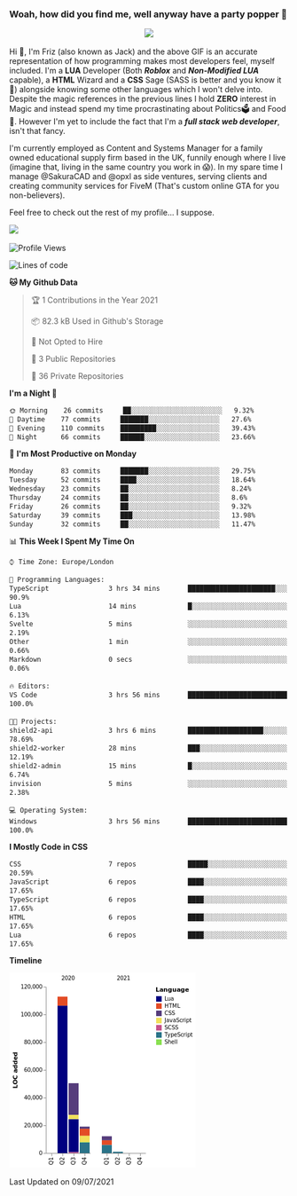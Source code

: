 ### Woah, how did you find me, well anyway have a party popper 🎉

<p align="center">
  <img  src="https://66.media.tumblr.com/d2766024a15e8c140bf20f314664eed2/d1615166bf58615c-d8/s400x600/aabc473a64edc43599d5345fd1e9e792d66ecc48.gifv">
</p>

Hi :wave:, I'm Friz (also known as Jack) and the above GIF is an accurate representation of how programming makes most developers feel, myself included. I'm a **LUA** Developer (Both ***Roblox*** and ***Non-Modified LUA*** capable), a **HTML** Wizard and a **CSS** Sage (SASS is better and you know it :pray:) alongside knowing some other languages which I won't delve into. Despite the magic references in the previous lines I hold **ZERO** interest in Magic and instead spend my time procrastinating about Politics🗳️ and Food🍔. However I'm yet to include the fact that I'm a ***full stack web developer***, isn't that fancy.

I'm currently employed as Content and Systems Manager for a family owned educational supply firm based in the UK, funnily enough where I live (imagine that, living in the same country you work in 😱). In my spare time I manage @SakuraCAD and @opxl as side ventures, serving clients and creating community services for FiveM (That's custom online GTA for you non-believers).

Feel free to check out the rest of my profile... I suppose.

<a href="https://github.com/anuraghazra/github-readme-stats">
  <img  src="https://github-readme-stats.vercel.app/api?username=JackOPXL&count_private=true&show_icons=true&theme=tokyonight" />
</a>



<!--START_SECTION:waka-->
![Profile Views](http://img.shields.io/badge/Profile%20Views-0-blue)

![Lines of code](https://img.shields.io/badge/From%20Hello%20World%20I%27ve%20Written-195571%20lines%20of%20code-blue)

**🐱 My Github Data** 

> 🏆 1 Contributions in the Year 2021
 > 
> 📦 82.3 kB Used in Github's Storage 
 > 
> 🚫 Not Opted to Hire
 > 
> 📜 3 Public Repositories 
 > 
> 🔑 36 Private Repositories  
 > 
**I'm a Night 🦉** 

```text
🌞 Morning    26 commits     ██░░░░░░░░░░░░░░░░░░░░░░░   9.32% 
🌆 Daytime    77 commits     ███████░░░░░░░░░░░░░░░░░░   27.6% 
🌃 Evening    110 commits    █████████░░░░░░░░░░░░░░░░   39.43% 
🌙 Night      66 commits     ██████░░░░░░░░░░░░░░░░░░░   23.66%

```
📅 **I'm Most Productive on Monday** 

```text
Monday       83 commits     ███████░░░░░░░░░░░░░░░░░░   29.75% 
Tuesday      52 commits     ████░░░░░░░░░░░░░░░░░░░░░   18.64% 
Wednesday    23 commits     ██░░░░░░░░░░░░░░░░░░░░░░░   8.24% 
Thursday     24 commits     ██░░░░░░░░░░░░░░░░░░░░░░░   8.6% 
Friday       26 commits     ██░░░░░░░░░░░░░░░░░░░░░░░   9.32% 
Saturday     39 commits     ███░░░░░░░░░░░░░░░░░░░░░░   13.98% 
Sunday       32 commits     ██░░░░░░░░░░░░░░░░░░░░░░░   11.47%

```


📊 **This Week I Spent My Time On** 

```text
⌚︎ Time Zone: Europe/London

💬 Programming Languages: 
TypeScript               3 hrs 34 mins       ██████████████████████░░░   90.9% 
Lua                      14 mins             █░░░░░░░░░░░░░░░░░░░░░░░░   6.13% 
Svelte                   5 mins              ░░░░░░░░░░░░░░░░░░░░░░░░░   2.19% 
Other                    1 min               ░░░░░░░░░░░░░░░░░░░░░░░░░   0.66% 
Markdown                 0 secs              ░░░░░░░░░░░░░░░░░░░░░░░░░   0.06%

🔥 Editors: 
VS Code                  3 hrs 56 mins       █████████████████████████   100.0%

🐱‍💻 Projects: 
shield2-api              3 hrs 6 mins        ███████████████████░░░░░░   78.69% 
shield2-worker           28 mins             ███░░░░░░░░░░░░░░░░░░░░░░   12.19% 
shield2-admin            15 mins             █░░░░░░░░░░░░░░░░░░░░░░░░   6.74% 
invision                 5 mins              ░░░░░░░░░░░░░░░░░░░░░░░░░   2.38%

💻 Operating System: 
Windows                  3 hrs 56 mins       █████████████████████████   100.0%

```

**I Mostly Code in CSS** 

```text
CSS                      7 repos             █████░░░░░░░░░░░░░░░░░░░░   20.59% 
JavaScript               6 repos             ████░░░░░░░░░░░░░░░░░░░░░   17.65% 
TypeScript               6 repos             ████░░░░░░░░░░░░░░░░░░░░░   17.65% 
HTML                     6 repos             ████░░░░░░░░░░░░░░░░░░░░░   17.65% 
Lua                      6 repos             ████░░░░░░░░░░░░░░░░░░░░░   17.65%

```


**Timeline**

![Chart not found](https://raw.githubusercontent.com/JackOPXL/JackOPXL/master/charts/bar_graph.png) 


 Last Updated on 09/07/2021
<!--END_SECTION:waka-->

